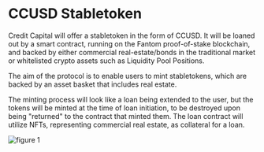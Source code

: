 ---
---
# CCUSD Stabletoken
Credit Capital will offer a stabletoken in the form of CCUSD. It will be loaned out by a smart contract, running on the Fantom proof-of-stake blockchain, and backed by either commercial real-estate/bonds in the traditional market or whitelisted crypto assets such as Liquidity Pool Positions.

The aim of the protocol is to enable users to mint stabletokens, which are backed by an asset basket that includes real estate.

The minting process will look like a loan being extended to the user, but the tokens will be minted at the time of loan initiation, to be destroyed upon being "returned" to the contract that minted them. The loan contract will utilize NFTs, representing commercial real estate, as collateral for a loan.

![_figure 1_](/contract_diagram_f1.png)